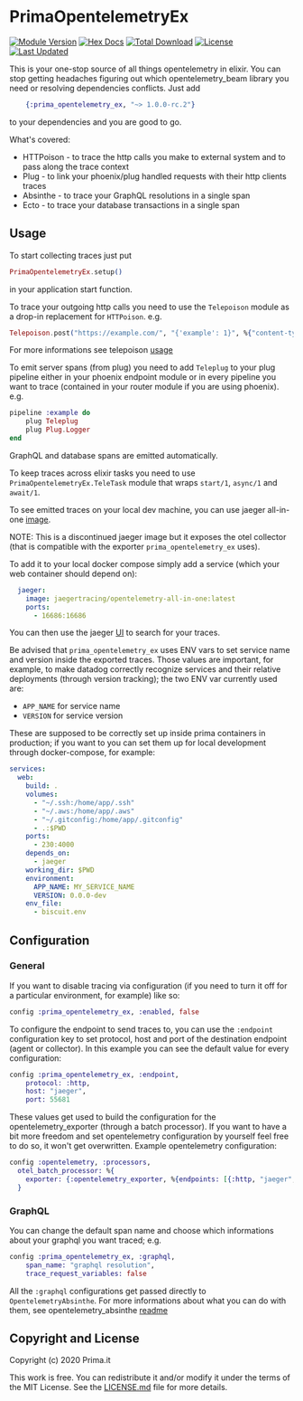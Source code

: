 # PrimaOpentelemetryEx
[![Module Version](https://img.shields.io/hexpm/v/prima_opentelemetry_ex.svg)](https://hex.pm/packages/prima_opentelemetry_ex)
[![Hex Docs](https://img.shields.io/badge/hex-docs-lightgreen.svg)](https://hexdocs.pm/prima_opentelemetry_ex/)
[![Total Download](https://img.shields.io/hexpm/dt/prima_opentelemetry_ex.svg)](https://hex.pm/packages/prima_opentelemetry_ex)
[![License](https://img.shields.io/hexpm/l/prima_opentelemetry_ex.svg)](https://github.com/primait/prima_opentelemetry_ex/blob/master/LICENSE.md)
[![Last Updated](https://img.shields.io/github/last-commit/primait/prima_opentelemetry_ex.svg)](https://github.com/primait/prima_opentelemetry_ex/commits/master)

This is your one-stop source of all things opentelemetry in elixir.
You can stop getting headaches figuring out which opentelemetry_beam library you need or resolving dependencies conflicts.
Just add

```elixir
    {:prima_opentelemetry_ex, "~> 1.0.0-rc.2"}
```

to your dependencies and you are good to go.

What's covered:
- HTTPoison - to trace the http calls you make to external system and to pass along the trace context
- Plug - to link your phoenix/plug handled requests with their http clients traces
- Absinthe - to trace your GraphQL resolutions in a single span
- Ecto - to trace your database transactions in a single span


## Usage

To start collecting traces just put

``` elixir
PrimaOpentelemetryEx.setup()
```
in your application start function.

To trace your outgoing http calls you need to use the `Telepoison` module as a drop-in replacement for `HTTPoison`.
e.g.

``` elixir
Telepoison.post("https://example.com/", "{'example': 1}", %{"content-type" => "application/json"}, [timeout: 5_000])
```

For more informations see telepoison [usage](https://github.com/primait/telepoison#usage)

To emit server spans (from plug) you need to add `Teleplug` to your plug pipeline either in your phoenix endpoint module or in every pipeline you want to trace (contained in your router module if you are using phoenix).
e.g.

``` elixir
pipeline :example do
    plug Teleplug
    plug Plug.Logger
end
```

GraphQL and database spans are emitted automatically.

To keep traces across elixir tasks you need to use `PrimaOpentelemetryEx.TeleTask` module that wraps `start/1`, `async/1` and `await/1`.

To see emitted traces on your local dev machine, you can use jaeger all-in-one [image](https://hub.docker.com/r/jaegertracing/opentelemetry-all-in-one/).


NOTE: This is a discontinued jaeger image but it exposes the otel collector (that is compatible with the exporter `prima_opentelemetry_ex` uses).

To add it to your local docker compose simply add a service (which your web container should depend on):

``` yaml
  jaeger:
    image: jaegertracing/opentelemetry-all-in-one:latest
    ports:
      - 16686:16686
```

You can then use the jaeger [UI](http://localhost:16686/search) to search for your traces.

Be advised that `prima_opentelemetry_ex` uses ENV vars to set service name and version inside the exported traces. Those values are important, for example, to make datadog correctly recognize services and their relative deployments (through version tracking); the two ENV var currently used are:
- `APP_NAME` for service name
- `VERSION` for service version

These are supposed to be correctly set up inside prima containers in production; if you want to you can set them up for local development through docker-compose, for example:

``` yaml
services:
  web:
    build: .
    volumes:
      - "~/.ssh:/home/app/.ssh"
      - "~/.aws:/home/app/.aws"
      - "~/.gitconfig:/home/app/.gitconfig"
      - .:$PWD
    ports:
      - 230:4000
    depends_on:
      - jaeger
    working_dir: $PWD
    environment:
      APP_NAME: MY_SERVICE_NAME
      VERSION: 0.0.0-dev
    env_file:
      - biscuit.env
```


## Configuration

### General

If you want to disable tracing via configuration (if you need to turn it off for a particular environment, for example) like so:

``` elixir
config :prima_opentelemetry_ex, :enabled, false
```

To configure the endpoint to send traces to, you can use the `:endpoint` configuration key to set protocol, host and port of the destination endpoint (agent or collector).
In this example you can see the default value for every configuration:

``` elixir
config :prima_opentelemetry_ex, :endpoint,
    protocol: :http,
    host: "jaeger",
    port: 55681
```

These values get used to build the configuration for the opentelemetry_exporter (through a batch processor). If you want to have a bit more freedom and set opentelemetry configuration by yourself feel free to do so, it won't get overwritten.
Example opentelemetry configuration:

``` elixir
config :opentelemetry, :processors,
  otel_batch_processor: %{
    exporter: {:opentelemetry_exporter, %{endpoints: [{:http, "jaeger", 55681, []}]}}
  }
```

### GraphQL

You can change the default span name and choose which informations about your graphql you want traced; e.g.

``` elixir
config :prima_opentelemetry_ex, :graphql,
    span_name: "graphql resolution",
    trace_request_variables: false
```
All the `:graphql` configurations get passed directly to `OpentelemetryAbsinthe`. For more informations about what you can do with them, see opentelemetry_absinthe [readme](https://github.com/primait/opentelemetry_absinthe#readme)

## Copyright and License

Copyright (c) 2020 Prima.it

This work is free. You can redistribute it and/or modify it under the
terms of the MIT License. See the [LICENSE.md](./LICENSE.md) file for more details.

